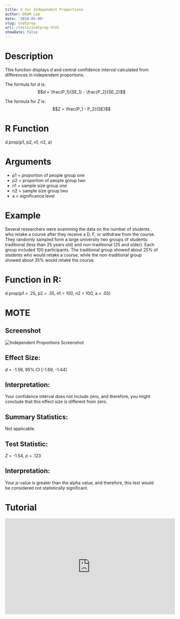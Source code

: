 ```yaml
---
title: d for Independent Proportions
author: DOOM Lab
date: '2018-05-09'
slug: indtprop
url: /tests/indtprop.html
showDate: false
---
```


<script src="//yihui.name/js/math-code.js"></script>
<script async
src="//cdn.bootcss.com/mathjax/2.7.1/MathJax.js?config=TeX-MML-AM_CHTML">
</script>

# Description   

This function displays *d* and central confidence interval calculated from differences in independent proportions.

The formula for *d* is: $$d = \frac{P_1}{SE_1} - \frac{P_2}{SE_2}$$
 
The formula for *Z* is: $$Z = \frac{P_1 - P_2}{SE}$$

# R Function

d.prop(p1, p2, n1, n2, a)

# Arguments 

+ p1 = proportion of people group one
+ p2 = proportion of people group two
+ n1 = sample size group one
+ n2 = sample size group two
+ a = significance level 

# Example  

Several researchers were examining the data on the number of students who retake a course after they receive a D, F, or withdraw from the course. They randomly sampled form a large university two groups of students: traditional (less than 25 years old) and non-traditional (25 and older). Each group included 100 participants. The traditional group showed about 25% of students who would retake a course, while the non-traditional group showed about 35% would retake the course. 

# Function in R: 

d.prop(p1 = .25, p2 = .35, n1 = 100, n2 = 100, a = .05)

# MOTE

## Screenshot

![Independent Proportions Screenshot](../images/indprop.jpg)

## Effect Size:

*d* = -1.56, 95% CI [-1.69, -1.44]
 
## Interpretation: 

Your confidence interval does not include zero, and therefore, you might conclude that this effect size is different from zero.

## Summary Statistics: 

Not applicable.

## Test Statistic: 

*Z* = -1.54, *p* = .123

## Interpretation: 

Your *p*-value is greater than the alpha value, and therefore, this test would be considered not statistically significant.
 
# Tutorial

<iframe width="560" height="315" src="https://www.youtube.com/embed/orrpP8Wd5tA" frameborder="0" allow="autoplay; encrypted-media" allowfullscreen></iframe>
